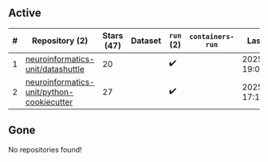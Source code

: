 ## Active
| # | Repository (2) | Stars (47) | Dataset | `run` (2) | `containers-run` | Last Modified |
| --- | --- | --- | --- | --- | --- | --- |
| 1 | [neuroinformatics-unit/datashuttle](https://github.com/neuroinformatics-unit/datashuttle) | 20 |  | :heavy_check_mark: |  | 2025-03-06 19:02:06+00:00 |
| 2 | [neuroinformatics-unit/python-cookiecutter](https://github.com/neuroinformatics-unit/python-cookiecutter) | 27 |  | :heavy_check_mark: |  | 2025-03-03 17:19:37+00:00 |

## Gone
No repositories found!
